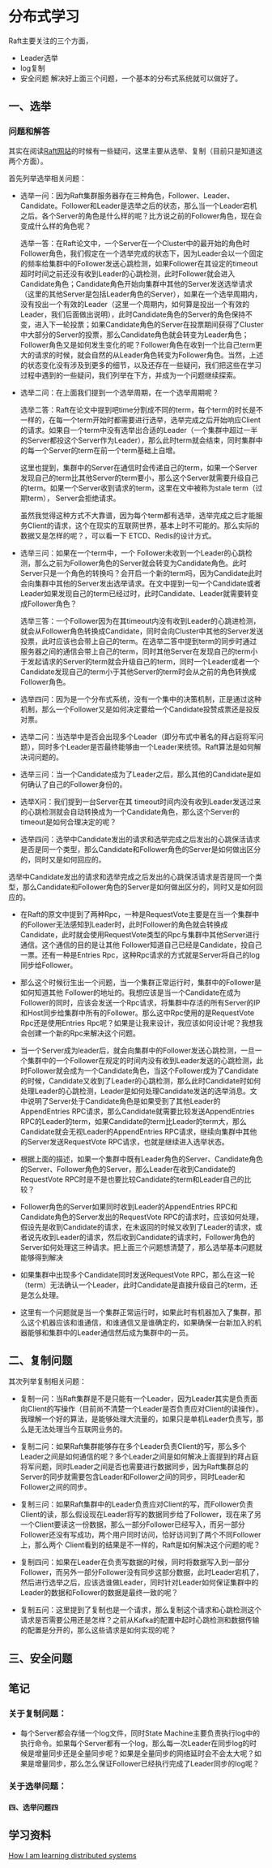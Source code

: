 # 分布式学习
Raft主要关注的三个方面，
* Leader选举
* log复制
* 安全问题
解决好上面三个问题，一个基本的分布式系统就可以做好了。
## 一、选举
### 问题和解答
其实在阅读[Raft网站](https://raft.github.io/)的时候有一些疑问，这里主要从选举、复制（目前只是知道这两个方面）。

首先列举选举相关问题：
* 选举一问：因为Raft集群服务器存在三种角色，Follower、Leader、Candidate。Follower和Leader是选举之后的状态，那么当一个Leader宕机之后。各个Server的角色是什么样的呢？比方说之前的Follower角色，现在会变成什么样的角色呢？
  
  选举一答：在Raft论文中，一个Server在一个Cluster中的最开始的角色时Follower角色，我们假定在一个选举完成的状态下，因为Leader会以一个固定的频率给集群中的Follower发送心跳检测，如果Follower在其设定的timeout超时时间之前还没有收到Leader的心跳检测，此时Follower就会进入Candidate角色；Candidate角色开始向集群中其他的Server发送选举请求（这里的其他Server是包括Leader角色的Server），如果在一个选举周期内，没有投出一个有效的Leader（这里一个周期内，如何算是投出一个有效的Leader，我们后面做出说明），此时Candidate角色的Server的角色保持不变，进入下一轮投票；如果Candidate角色的Server在投票期间获得了Cluster中大部分的Server的投票，那么Candidate角色就会转变为Leader角色；Follower角色又是如何发生变化的呢？Follower角色在收到一个比自己term更大的请求的时候，就会自然的从Leader角色转变为Follower角色。当然，上述的状态变化没有涉及到更多的细节，以及还存在一些疑问，我们把这些在学习过程中遇到的一些疑问，我们列举在下方，并成为一个问题继续探索。

* 选举二问：在上面我们提到一个选举周期，在一个选举周期呢？
  
  选举二答：Raft在论文中提到吧time分割成不同的term，每个term的时长是不一样的，在每一个term开始时都需要进行选举，选举完成之后开始响应Client的请求。如果自一个term中没有选举出合适的Leader（一个集群中超过一半的Server都投这个Server作为Leader），那么此时term就会结束，同时集群中的每一个Server的term在前一个term基础上自增。

  这里也提到，集群中的Server在通信时会传递自己的term，如果一个Server发现自己的term比其他Server的term要小，那么这个Server就需要升级自己的term。如果一个Server收到请求的term，这里在文中被称为stale term（过期term）， Server会拒绝请求。

  虽然我觉得这种方式不大靠谱，因为每个term都有选举，选举完成之后才能服务Client的请求，这个在现实的互联网世界，基本上时不可能的。那么实际的数据又是怎样的呢？，可以看一下 ETCD、Redis的设计方式。

* 选举三问：如果在一个term中，一个 Follower未收到一个Leader的心跳检测，那么之前为Follower角色的Server就会转变为Candidate角色。此时Server只是一个角色的转换吗？会开启一个新的term吗，因为Candidate此时会向集群中其他的Server发出选举请求。在文中提到一句一个Candidate或者Leader如果发现自己的term已经过时，此时Candidate、Leader就需要转变成Follower角色？
  
  选举三答：一个Follower因为在其timeout内没有收到Leader的心跳进检测，就会从Follower角色转换成Candidate，同时会向Cluster中其他的Server发送投票，此时应该也会带上自己的term。在选举二答中提到term的同步时通过服务器之间的通信会带上自己的term，同时其他Server在发现自己的term小于发起请求的Server的term就会升级自己的term，同时一个Leader或者一个Candidate发现自己的term小于其他Server的term时会从之前的角色转换成Follower角色。


* 选举四问：因为是一个分布式系统，没有一个集中的决策机制，正是通过这种机制，那么一个Follower又是如何决定要给一个Candidate投赞成票还是投反对票。

* 选举二问：当选举中是否会出现多个Leader（即分布式中著名的拜占庭将军问题），同时多个Leader是否最终能够由一个Leader来统领。Raft算法是如何解决词问题的。

* 选举三问：当一个Candidate成为了Leader之后，那么其他的Candidate是如何确认了自己的Follower身份的。
  
* 选举X问：我们提到一台Server在其 timeout时间内没有收到Leader发送过来的心跳检测就会自动转换成为一个Candidate角色，那么这个Server的timeout是如何合理决定的呢？

* 选举四问：选举中Candidate发出的请求和选举完成之后发出的心跳保活请求是否是同一个类型，那么Candidate和Follower角色的Server是如何做出区分的，同时又是如何回应的。

选举中Candidate发出的请求和选举完成之后发出的心跳保活请求是否是同一个类型，那么Candidate和Follower角色的Server是如何做出区分的，同时又是如何回应的。

* 在Raft的原文中提到了两种Rpc，一种是RequestVote主要是在当一个集群中的Follower无法感知到Leader时，此时Follower的角色就会转换成Candidate，此时就会使用RequestVote类型的Rpc与集群中其他Server进行通信。这个通信的目的是让其他 Follower知道自己已经是Candidate，投自己一票。还有一种是Entries Rpc，这种Rpc请求的方式就是Server将自己的log同步给Follower。
* 那么这个时候衍生出一个问题，当一个集群正常运行时，集群中的Follower是如何知道其他 Follower的地址的。我想应该是当一个Candidate在成为Follower的同时，应该会发送一个Rpc请求，将集群中存活的所有Server的IP和Host同步给集群中所有的Follower。那么这中Rpc使用的是RequestVote Rpc还是使用Entries Rpc呢？如果是让我来设计，我应该如何设计呢？我想我会创建一个新的Rpc来解决这个问题。
* 当一个Server成为leader后，就会向集群中的Follower发送心跳检测，一旦一个集群中的一个Follower在规定的时间内没有收到Leader发送的心跳检测，此时Follower就会成为一个Candidate角色，当这个Follower成为了Candidate的时候，Candidate又收到了Leader的心跳检测，那么此时Candidate时如何处理Leader的心跳检测，Leader是如何处理Candidate发送的选举消息。文中说明了Server处于Candidate角色是如果受到了其他Leader的AppendEntries RPC请求，那么Candidate就需要比较发送AppendEntries RPC的Leader的term，如果Candidate的term比Leader的term大，那么Candidate就会无视Leader的AppendEntries RPC请求，继续向集群中其他的Server发送RequestVote RPC请求，也就是继续进入选举状态。

* 根据上面的描述，如果一个集群中既有Leader角色的Server、Candidate角色的Server、Follower角色的Server，那么Leader在收到Candidate的RequestVote RPC时是不是也要比较Candidate的term和Leader自己的比较？

* Follower角色的Server如果同时收到Leader的AppendEntries RPC和Candidate角色的Server发出的RequestVote RPC的请求时，应该如何处理，假设先是收到Candidate的请求，在未返回的时候又收到了Leader的请求，或者说先收到Leader的请求，然后收到Candidate的请求时，Follower角色的Server如何处理这三种请求。把上面三个问题想清楚了，那么选举基本问题就能够得到解决

* 如果集群中出现多个Candidate同时发送RequestVote RPC，那么在这一轮（term）无法确认一个Leader，此时Candidate是直接升级自己的term，还是怎么处理。
* 这里有一个问题就是当一个集群正常运行时，如果此时有机器加入了集群，那么这个机器应该和谁通信，和谁通信又是谁确定的，如果确保一台新加入的机器能够和集群中的Leader通信然后成为集群中的一员。
## 二、复制问题

其次列举复制相关问题：
* 复制一问：当Raft集群是不是只能有一个Leader，因为Leader其实是负责面向Client的写操作（目前尚不清楚一个Leader是否负责应对Client的读操作）。我理解一个好的算法，是能够处理大流量的，如果只是单机Leader负责写，那么是无法处理当今互联网业务的。

* 复制二问：如果Raft集群能够存在多个Leader负责Client的写，那么多个Leader之间是如何通信的呢？多个Leader之间是如何解决上面提到的拜占庭将军问题，同时Leader之间是否也需要进行数据同步，因为Raft集群总的Server的同步就需要包含Leader和Follower之间的同步，同时Leader和Follower之间的同步。

* 复制三问：如果Raft集群中的Leader负责应对Client的写，而Follower负责Client的读，那么假设现在Leader将写的数据同步给了Follower，现在来了另一个Client要读这一份数据，那么一部分Follower已经写入，而另一部分Follower还没有写成功，两个用户同时访问，恰好访问到了两个不同Follower上，那么两个 Client看到的结果是不一样的，Raft是如何解决这个问题的呢？

* 复制四问：如果在Leader在负责写数据的时候，同时将数据写入到一部分Follower，而另外一部分Follower没有同步这部分数据，此时Leader宕机了，然后进行选举之后，应该选谁做Leader，同时针对Leader如何保证集群中的Leader的数据和Follower的数据是最终一致的呢？

* 复制五问：这里提到了复制也是一个请求，那么复制这个请求和心跳检测这个请求是否需要公用还是怎样？之前从Kafka的配置中起时心跳检测和数据传输的配置是分开的，那么这些请求是如何实现的呢？


## 三、安全问题



## 笔记

### 关于复制问题：

* 每个Server都会存储一个log文件，同时State Machine主要负责执行log中的执行命令。如果每个Server都有一个log，那么每一次Leader在同步log的时候是增量同步还是全量同步呢？如果是全量同步的网络延时会不会太大呢？如果是增量同步，那么怎么保证Follower已经执行完成了Leader同步的log呢？

### 关于选举问题：

#### 四、选举问题四


## 学习资料
[How I am learning distributed systems](https://medium.com/@polyglot_factotum/how-i-am-learning-distributed-systems-7eb69b4b51bd)